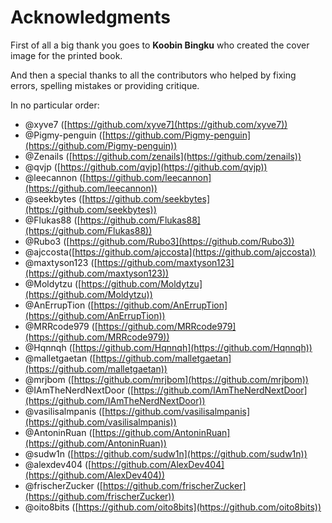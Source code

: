 # Acknowledgments

First of all a big thank you goes to **Koobin Bingku** who created the cover image for the printed book.

And then a special thanks to all the contributors who helped by fixing errors, spelling mistakes or providing critique.

In no particular order:

- @xyve7 ([https://github.com/xyve7](https://github.com/xyve7))
- @Pigmy-penguin ([https://github.com/Pigmy-penguin](https://github.com/Pigmy-penguin))
- @Zenails ([https://github.com/zenails](https://github.com/zenails))
- @qvjp ([https://github.com/qvjp](https://github.com/qvjp))
- @leecannon ([https://github.com/leecannon](https://github.com/leecannon))
- @seekbytes ([https://github.com/seekbytes](https://github.com/seekbytes))
- @Flukas88 ([https://github.com/Flukas88](https://github.com/Flukas88))
- @Rubo3 ([https://github.com/Rubo3](https://github.com/Rubo3))
- @ajccosta([https://github.com/ajccosta](https://github.com/ajccosta))
- @maxtyson123 ([https://github.com/maxtyson123](https://github.com/maxtyson123))
- @Moldytzu ([https://github.com/Moldytzu](https://github.com/Moldytzu))
- @AnErrupTion ([https://github.com/AnErrupTion](https://github.com/AnErrupTion))
- @MRRcode979 ([https://github.com/MRRcode979](https://github.com/MRRcode979))
- @Hqnnqh ([https://github.com/Hqnnqh](https://github.com/Hqnnqh))
- @malletgaetan ([https://github.com/malletgaetan](https://github.com/malletgaetan))
- @mrjbom ([https://github.com/mrjbom](https://github.com/mrjbom))
- @IAmTheNerdNextDoor ([https://github.com/IAmTheNerdNextDoor](https://github.com/IAmTheNerdNextDoor))
- @vasilisalmpanis ([https://github.com/vasilisalmpanis](https://github.com/vasilisalmpanis))
- @AntoninRuan ([https://github.com/AntoninRuan](https://github.com/AntoninRuan))
- @sudw1n ([https://github.com/sudw1n](https://github.com/sudw1n))
- @alexdev404 ([https://github.com/AlexDev404](https://github.com/AlexDev404))
- @frischerZucker ([https://github.com/frischerZucker](https://github.com/frischerZucker))
- @oito8bits ([https://github.com/oito8bits](https://github.com/oito8bits))
